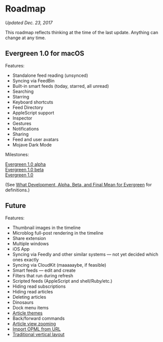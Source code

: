 # Roadmap

<i>Updated Dec. 23, 2017</i>

This roadmap reflects thinking at the time of the last update. Anything can change at any time.

## Evergreen 1.0 for macOS

Features:

* Standalone feed reading (unsynced)
* Syncing via FeedBin
* Built-in smart feeds (today, starred, all unread)
* Searching
* Starring
* Keyboard shortcuts
* Feed Directory
* AppleScript support
* Inspector
* Gestures
* Notifications
* Sharing
* Feed and user avatars
* Mojave Dark Mode

Milestones:

[Evergreen 1.0 alpha](https://github.com/brentsimmons/Evergreen/milestone/1)<br />
[Evergreen 1.0 beta](https://github.com/brentsimmons/Evergreen/milestone/2)<br />
[Evergreen 1.0](https://github.com/brentsimmons/Evergreen/milestone/3)

(See [What Development, Alpha, Beta, and Final Mean for Evergreen](DevelopmentAlphaBeta.md) for definitions.)

## Future

Features:

* Thumbnail images in the timeline
* Microblog full-post rendering in the timeline
* Share extension
* Multiple windows
* iOS App
* Syncing via Feedly and other similar systems — not yet decided which ones exactly
* Syncing via CloudKit (maaaaaybe, if feasible)
* Smart feeds — edit and create
* Filters that run during refresh
* Scripted feeds (AppleScript and shell/Ruby/etc.)
* Hiding read subscriptions
* Hiding read articles
* Deleting articles
* Dinosaurs
* Dock menu items
* [Article themes](https://github.com/brentsimmons/Evergreen/issues/257)
* Back/forward commands
* [Article view zooming](https://github.com/brentsimmons/Evergreen/issues/38)
* [Import OPML from URL](https://github.com/brentsimmons/Evergreen/issues/136)
* [Traditional vertical layout](https://github.com/brentsimmons/Evergreen/issues/102)

